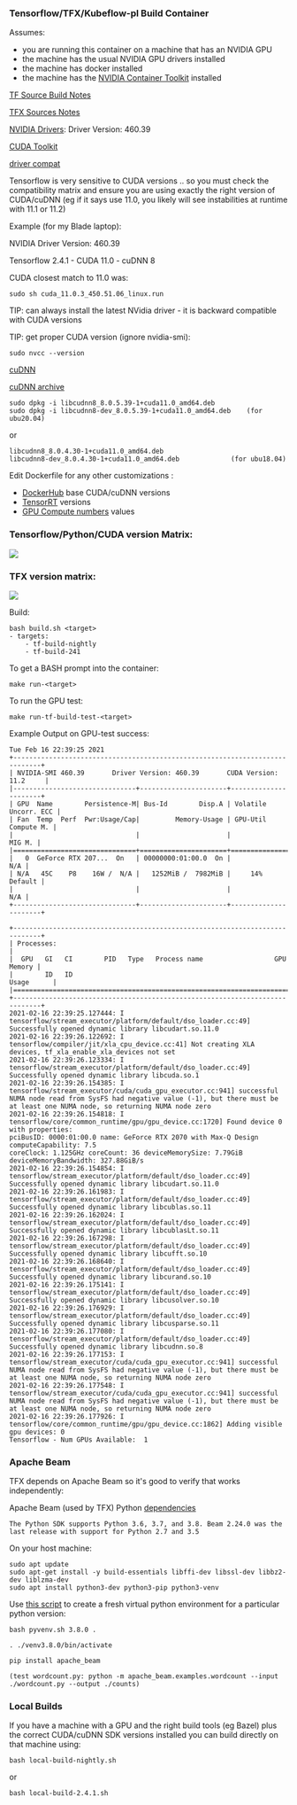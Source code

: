 ### Tensorflow/TFX/Kubeflow-pl Build Container

Assumes:
- you are running this container on a machine that has an NVIDIA GPU
- the machine has the usual NVIDIA GPU drivers installed
- the machine has docker installed
- the machine has the [NVIDIA Container Toolkit](https://github.com/NVIDIA/nvidia-docker) installed

[TF Source Build Notes](https://www.tensorflow.org/install/source#build_the_package)

[TFX Sources Notes](https://github.com/tensorflow/tfx)

[NVIDIA Drivers](https://www.nvidia.com/en-us/drivers/unix/): Driver Version: 460.39

[CUDA Toolkit](https://developer.nvidia.com/cuda-toolkit)

[driver compat](https://docs.nvidia.com/cuda/cuda-toolkit-release-notes/index.html#cuda-major-component-versions)

Tensorflow is very sensitive to CUDA versions .. so you must check the compatibility matrix and ensure you are using 
exactly the right version of CUDA/cuDNN
(eg if it says use 11.0, you likely will see instabilities at runtime with 11.1 or 11.2)

Example (for my Blade laptop):

NVIDIA Driver Version: 460.39

Tensorflow 2.4.1 
	- CUDA 11.0
	- cuDNN 8

CUDA closest match to 11.0 was:

	sudo sh cuda_11.0.3_450.51.06_linux.run

TIP: can always install the latest NVidia driver - it is backward compatible with CUDA versions

TIP: get proper CUDA version (ignore nvidia-smi):
	
	sudo nvcc --version

[cuDNN](https://developer.nvidia.com/rdp/cudnn-download)

[cuDNN archive](https://developer.nvidia.com/rdp/cudnn-archive)

	sudo dpkg -i libcudnn8_8.0.5.39-1+cuda11.0_amd64.deb  
	sudo dpkg -i libcudnn8-dev_8.0.5.39-1+cuda11.0_amd64.deb    (for ubu20.04)

or

	libcudnn8_8.0.4.30-1+cuda11.0_amd64.deb
	libcudnn8-dev_8.0.4.30-1+cuda11.0_amd64.deb    		    (for ubu18.04)


Edit Dockerfile for any other customizations :
- [DockerHub](https://hub.docker.com/r/nvidia/cuda/) base CUDA/cuDNN versions
- [TensorRT](https://developer.nvidia.com/nvidia-tensorrt-download) versions
- [GPU Compute numbers](https://developer.nvidia.com/cuda-gpus#compute) values

### Tensorflow/Python/CUDA version Matrix:

![](tf-versions.png)

### TFX version matrix:

![](tfx-versions.png)


Build:

	bash build.sh <target>
	- targets:
		- tf-build-nightly
		- tf-build-241
	
To get a BASH prompt into the container:

	make run-<target>
	
To run the GPU test:

	make run-tf-build-test-<target>
	

Example Output on GPU-test success:

	Tue Feb 16 22:39:25 2021       
	+-----------------------------------------------------------------------------+
	| NVIDIA-SMI 460.39       Driver Version: 460.39       CUDA Version: 11.2     |
	|-------------------------------+----------------------+----------------------+
	| GPU  Name        Persistence-M| Bus-Id        Disp.A | Volatile Uncorr. ECC |
	| Fan  Temp  Perf  Pwr:Usage/Cap|         Memory-Usage | GPU-Util  Compute M. |
	|                               |                      |               MIG M. |
	|===============================+======================+======================|
	|   0  GeForce RTX 207...  On   | 00000000:01:00.0  On |                  N/A |
	| N/A   45C    P8    16W /  N/A |   1252MiB /  7982MiB |     14%      Default |
	|                               |                      |                  N/A |
	+-------------------------------+----------------------+----------------------+
																				   
	+-----------------------------------------------------------------------------+
	| Processes:                                                                  |
	|  GPU   GI   CI        PID   Type   Process name                  GPU Memory |
	|        ID   ID                                                   Usage      |
	|=============================================================================|
	+-----------------------------------------------------------------------------+
	2021-02-16 22:39:25.127444: I tensorflow/stream_executor/platform/default/dso_loader.cc:49] Successfully opened dynamic library libcudart.so.11.0
	2021-02-16 22:39:26.122692: I tensorflow/compiler/jit/xla_cpu_device.cc:41] Not creating XLA devices, tf_xla_enable_xla_devices not set
	2021-02-16 22:39:26.123334: I tensorflow/stream_executor/platform/default/dso_loader.cc:49] Successfully opened dynamic library libcuda.so.1
	2021-02-16 22:39:26.154385: I tensorflow/stream_executor/cuda/cuda_gpu_executor.cc:941] successful NUMA node read from SysFS had negative value (-1), but there must be at least one NUMA node, so returning NUMA node zero
	2021-02-16 22:39:26.154818: I tensorflow/core/common_runtime/gpu/gpu_device.cc:1720] Found device 0 with properties: 
	pciBusID: 0000:01:00.0 name: GeForce RTX 2070 with Max-Q Design computeCapability: 7.5
	coreClock: 1.125GHz coreCount: 36 deviceMemorySize: 7.79GiB deviceMemoryBandwidth: 327.88GiB/s
	2021-02-16 22:39:26.154854: I tensorflow/stream_executor/platform/default/dso_loader.cc:49] Successfully opened dynamic library libcudart.so.11.0
	2021-02-16 22:39:26.161983: I tensorflow/stream_executor/platform/default/dso_loader.cc:49] Successfully opened dynamic library libcublas.so.11
	2021-02-16 22:39:26.162024: I tensorflow/stream_executor/platform/default/dso_loader.cc:49] Successfully opened dynamic library libcublasLt.so.11
	2021-02-16 22:39:26.167298: I tensorflow/stream_executor/platform/default/dso_loader.cc:49] Successfully opened dynamic library libcufft.so.10
	2021-02-16 22:39:26.168640: I tensorflow/stream_executor/platform/default/dso_loader.cc:49] Successfully opened dynamic library libcurand.so.10
	2021-02-16 22:39:26.175141: I tensorflow/stream_executor/platform/default/dso_loader.cc:49] Successfully opened dynamic library libcusolver.so.10
	2021-02-16 22:39:26.176929: I tensorflow/stream_executor/platform/default/dso_loader.cc:49] Successfully opened dynamic library libcusparse.so.11
	2021-02-16 22:39:26.177080: I tensorflow/stream_executor/platform/default/dso_loader.cc:49] Successfully opened dynamic library libcudnn.so.8
	2021-02-16 22:39:26.177153: I tensorflow/stream_executor/cuda/cuda_gpu_executor.cc:941] successful NUMA node read from SysFS had negative value (-1), but there must be at least one NUMA node, so returning NUMA node zero
	2021-02-16 22:39:26.177548: I tensorflow/stream_executor/cuda/cuda_gpu_executor.cc:941] successful NUMA node read from SysFS had negative value (-1), but there must be at least one NUMA node, so returning NUMA node zero
	2021-02-16 22:39:26.177926: I tensorflow/core/common_runtime/gpu/gpu_device.cc:1862] Adding visible gpu devices: 0
	Tensorflow - Num GPUs Available:  1


### Apache Beam

TFX depends on Apache Beam so it's good to verify that works independently:

Apache Beam (used by TFX) Python [dependencies](https://beam.apache.org/get-started/quickstart-py/#create-and-activate-a-virtual-environment)

	The Python SDK supports Python 3.6, 3.7, and 3.8. Beam 2.24.0 was the last release with support for Python 2.7 and 3.5


On your host machine:

	sudo apt update
	sudo apt-get install -y build-essentials libffi-dev libssl-dev libbz2-dev liblzma-dev 
	sudo apt install python3-dev python3-pip python3-venv
	
Use [this script](./pyvenv.sh) to create a fresh virtual python environment for a particular python version:

	bash pyvenv.sh 3.8.0 .
	
	. ./venv3.8.0/bin/activate
	
	pip install apache_beam
	
	(test wordcount.py: python -m apache_beam.examples.wordcount --input ./wordcount.py --output ./counts)
	

### Local Builds

If you have a machine with a GPU and the right build tools (eg Bazel) plus the correct CUDA/cuDNN SDK versions installed you can build directly on that machine using:

	bash local-build-nightly.sh
or
	
	bash local-build-2.4.1.sh	
	
	
